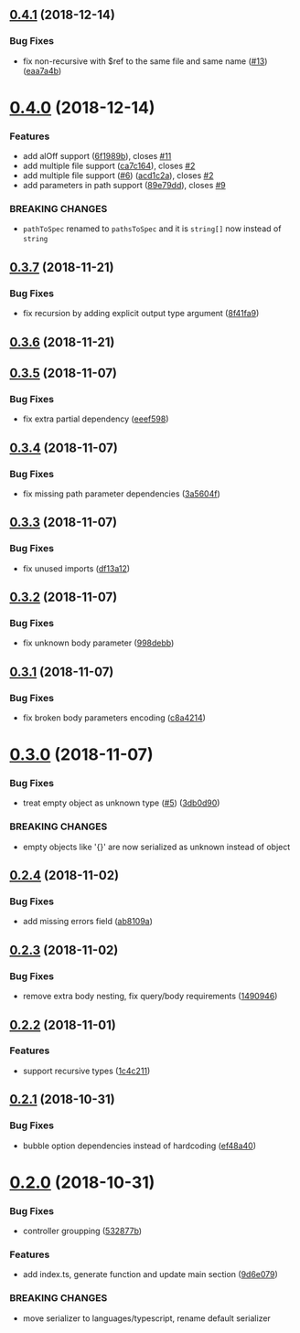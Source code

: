 <a name="0.4.1"></a>
## [0.4.1](https://github.com/devex-web-frontend/swagger-codegen-ts/compare/v0.4.0...v0.4.1) (2018-12-14)


### Bug Fixes

* fix non-recursive with $ref to the same file and same name ([#13](https://github.com/devex-web-frontend/swagger-codegen-ts/issues/13)) ([eaa7a4b](https://github.com/devex-web-frontend/swagger-codegen-ts/commit/eaa7a4b))



<a name="0.4.0"></a>
# [0.4.0](https://github.com/devex-web-frontend/swagger-codegen-ts/compare/v0.3.7...v0.4.0) (2018-12-14)


### Features

* add alOff support ([6f1989b](https://github.com/devex-web-frontend/swagger-codegen-ts/commit/6f1989b)), closes [#11](https://github.com/devex-web-frontend/swagger-codegen-ts/issues/11)
* add multiple file support ([ca7c164](https://github.com/devex-web-frontend/swagger-codegen-ts/commit/ca7c164)), closes [#2](https://github.com/devex-web-frontend/swagger-codegen-ts/issues/2)
* add multiple file support ([#6](https://github.com/devex-web-frontend/swagger-codegen-ts/issues/6)) ([acd1c2a](https://github.com/devex-web-frontend/swagger-codegen-ts/commit/acd1c2a)), closes [#2](https://github.com/devex-web-frontend/swagger-codegen-ts/issues/2)
* add parameters in path support ([89e79dd](https://github.com/devex-web-frontend/swagger-codegen-ts/commit/89e79dd)), closes [#9](https://github.com/devex-web-frontend/swagger-codegen-ts/issues/9)


### BREAKING CHANGES

* `pathToSpec` renamed to `pathsToSpec` and it is `string[]` now instead of `string`



<a name="0.3.7"></a>
## [0.3.7](https://github.com/devex-web-frontend/swagger-codegen-ts/compare/v0.3.6...v0.3.7) (2018-11-21)


### Bug Fixes

* fix recursion by adding explicit output type argument ([8f41fa9](https://github.com/devex-web-frontend/swagger-codegen-ts/commit/8f41fa9))



<a name="0.3.6"></a>
## [0.3.6](https://github.com/devex-web-frontend/swagger-codegen-ts/compare/v0.3.5...v0.3.6) (2018-11-21)



<a name="0.3.5"></a>
## [0.3.5](https://github.com/devex-web-frontend/swagger-codegen-ts/compare/v0.3.4...v0.3.5) (2018-11-07)


### Bug Fixes

* fix extra partial dependency ([eeef598](https://github.com/devex-web-frontend/swagger-codegen-ts/commit/eeef598))



<a name="0.3.4"></a>
## [0.3.4](https://github.com/devex-web-frontend/swagger-codegen-ts/compare/v0.3.3...v0.3.4) (2018-11-07)


### Bug Fixes

* fix missing path parameter dependencies ([3a5604f](https://github.com/devex-web-frontend/swagger-codegen-ts/commit/3a5604f))



<a name="0.3.3"></a>
## [0.3.3](https://github.com/devex-web-frontend/swagger-codegen-ts/compare/v0.3.2...v0.3.3) (2018-11-07)


### Bug Fixes

* fix unused imports ([df13a12](https://github.com/devex-web-frontend/swagger-codegen-ts/commit/df13a12))



<a name="0.3.2"></a>
## [0.3.2](https://github.com/devex-web-frontend/swagger-codegen-ts/compare/v0.3.1...v0.3.2) (2018-11-07)


### Bug Fixes

* fix unknown body parameter ([998debb](https://github.com/devex-web-frontend/swagger-codegen-ts/commit/998debb))



<a name="0.3.1"></a>
## [0.3.1](https://github.com/devex-web-frontend/swagger-codegen-ts/compare/v0.3.0...v0.3.1) (2018-11-07)


### Bug Fixes

* fix broken body parameters encoding ([c8a4214](https://github.com/devex-web-frontend/swagger-codegen-ts/commit/c8a4214))



<a name="0.3.0"></a>
# [0.3.0](https://github.com/devex-web-frontend/swagger-codegen-ts/compare/v0.2.4...v0.3.0) (2018-11-07)


### Bug Fixes

* treat empty object as unknown type ([#5](https://github.com/devex-web-frontend/swagger-codegen-ts/issues/5)) ([3db0d90](https://github.com/devex-web-frontend/swagger-codegen-ts/commit/3db0d90))


### BREAKING CHANGES

* empty objects like '{}' are now serialized as unknown instead of object



<a name="0.2.4"></a>
## [0.2.4](https://github.com/devex-web-frontend/swagger-codegen-ts/compare/v0.2.3...v0.2.4) (2018-11-02)


### Bug Fixes

* add missing errors field ([ab8109a](https://github.com/devex-web-frontend/swagger-codegen-ts/commit/ab8109a))



<a name="0.2.3"></a>
## [0.2.3](https://github.com/devex-web-frontend/swagger-codegen-ts/compare/v0.2.2...v0.2.3) (2018-11-02)


### Bug Fixes

* remove extra body nesting, fix query/body requirements ([1490946](https://github.com/devex-web-frontend/swagger-codegen-ts/commit/1490946))



<a name="0.2.2"></a>
## [0.2.2](https://github.com/devex-web-frontend/swagger-codegen-ts/compare/0.2.1...v0.2.2) (2018-11-01)


### Features

* support recursive types ([1c4c211](https://github.com/devex-web-frontend/swagger-codegen-ts/commit/1c4c211))



<a name="0.2.1"></a>
## [0.2.1](https://github.com/devex-web-frontend/swagger-codegen-ts/compare/0.2.0...0.2.1) (2018-10-31)


### Bug Fixes

* bubble option dependencies instead of hardcoding ([ef48a40](https://github.com/devex-web-frontend/swagger-codegen-ts/commit/ef48a40))



<a name="0.2.0"></a>
# [0.2.0](https://github.com/devex-web-frontend/swagger-codegen-ts/compare/9d6e079...0.2.0) (2018-10-31)


### Bug Fixes

* controller groupping ([532877b](https://github.com/devex-web-frontend/swagger-codegen-ts/commit/532877b))


### Features

* add index.ts, generate function and update main section ([9d6e079](https://github.com/devex-web-frontend/swagger-codegen-ts/commit/9d6e079))


### BREAKING CHANGES

* move serializer to languages/typescript, rename default serializer



